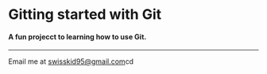 # Gitting started with Git

#### A fun projecct to learning how to use **Git**.

---

Email me at [swisskid95@gmail.com](Mailto:swisskid95@gmail.com)cd
